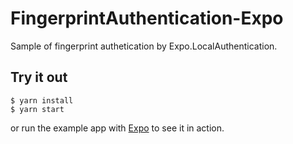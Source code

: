 # FingerprintAuthentication-Expo

Sample of fingerprint authetication by Expo.LocalAuthentication.

## Try it out

```shell
$ yarn install
$ yarn start
```

or run the example app with [Expo](https://exp.host/@mrtry/fingerprint) to see it in action.
